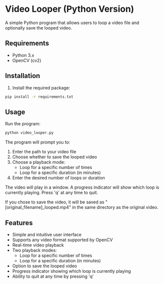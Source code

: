 # Video Looper (Python Version)

A simple Python program that allows users to loop a video file and optionally save the looped video.

## Requirements

- Python 3.x
- OpenCV (cv2)

## Installation

1. Install the required package:
```bash
pip install -r requirements.txt
```

## Usage

Run the program:
```bash
python video_looper.py
```

The program will prompt you to:
1. Enter the path to your video file
2. Choose whether to save the looped video
3. Choose a playback mode:
   - Loop for a specific number of times
   - Loop for a specific duration (in minutes)
4. Enter the desired number of loops or duration

The video will play in a window. A progress indicator will show which loop is currently playing. Press 'q' at any time to quit.

If you chose to save the video, it will be saved as "[original_filename]_looped.mp4" in the same directory as the original video.

## Features

- Simple and intuitive user interface
- Supports any video format supported by OpenCV
- Real-time video playback
- Two playback modes:
  - Loop for a specific number of times
  - Loop for a specific duration (in minutes)
- Option to save the looped video
- Progress indicator showing which loop is currently playing
- Ability to quit at any time by pressing 'q'
